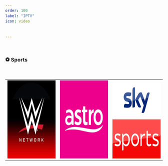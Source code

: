```yaml
---
order: 100
label: "IPTV"
icon: video


---
```

<br>

### ⚽ Sports
   
<br>

           
<table>
  <tr>
    <td><a target="_blank" href="https://vibestepler.github.io/w1"><img src="https://github.com/vibestepler/bigsea/blob/932248b526f9f3c1a2925d1967cdff66287cc126/static/wwe.jpeg" width="250" height="250"></a></td>
    <td><a target="_blank" href="https://vibestepler.github.io/a1"><img src="/static/astro.png" width="250" height="250"></a></td>
    <td><a target="_blank" href="https://vibestepler.github.io/s1"><img src="/static/sky.png" width="250" height="250"></a></td>
  </tr>
</table>
